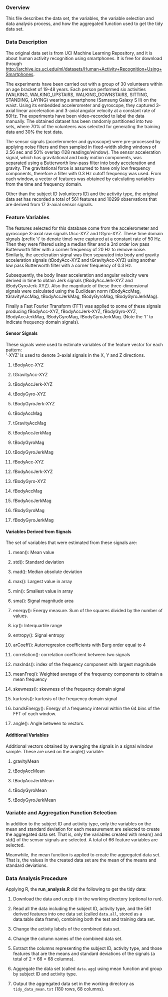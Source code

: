 ### Overview

This file describes the data set, the variables, the variable selection and data analysis process, and how the aggregated function used to get the tidy data set. 

### Data Description

The original data set is from UCI Machine Learning Repository, and it is about human activity recognition using smartphones. It is free for download through http://archive.ics.uci.edu/ml/datasets/Human+Activity+Recognition+Using+Smartphones.

The experiments have been carried out with a group of 30 volunteers within an age bracket of 19-48 years. Each person performed six activities (WALKING, WALKING_UPSTAIRS, WALKING_DOWNSTAIRS, SITTING, STANDING, LAYING) wearing a smartphone (Samsung Galaxy S II) on the waist. Using its embedded accelerometer and gyroscope, they captured 3-axial linear acceleration and 3-axial angular velocity at a constant rate of 50Hz. The experiments have been video-recorded to label the data manually. The obtained dataset has been randomly partitioned into two sets, where 70% of the volunteers was selected for generating the training data and 30% the test data. 

The sensor signals (accelerometer and gyroscope) were pre-processed by applying noise filters and then sampled in fixed-width sliding windows of 2.56 sec and 50% overlap (128 readings/window). The sensor acceleration signal, which has gravitational and body motion components, was separated using a Butterworth low-pass filter into body acceleration and gravity. The gravitational force is assumed to have only low frequency components, therefore a filter with 0.3 Hz cutoff frequency was used. From each window, a vector of features was obtained by calculating variables from the time and frequency domain.

Other than the subject ID (volunteers ID) and the activity type, the original data set has recorded a total of 561 features and 10299 observations that are derived from 17 3-axial sensor signals. 

### Feature Variables

The features selected for this database come from the accelerometer and gyroscope 3-axial raw signals tAcc-XYZ and tGyro-XYZ. These time domain signals (prefix 't' to denote time) were captured at a constant rate of 50 Hz. Then they were filtered using a median filter and a 3rd order low pass Butterworth filter with a corner frequency of 20 Hz to remove noise. Similarly, the acceleration signal was then separated into body and gravity acceleration signals (tBodyAcc-XYZ and tGravityAcc-XYZ) using another low pass Butterworth filter with a corner frequency of 0.3 Hz. 

Subsequently, the body linear acceleration and angular velocity were derived in time to obtain Jerk signals (tBodyAccJerk-XYZ and tBodyGyroJerk-XYZ). Also the magnitude of these three-dimensional signals were calculated using the Euclidean norm (tBodyAccMag, tGravityAccMag, tBodyAccJerkMag, tBodyGyroMag, tBodyGyroJerkMag). 

Finally a Fast Fourier Transform (FFT) was applied to some of these signals producing fBodyAcc-XYZ, fBodyAccJerk-XYZ, fBodyGyro-XYZ, fBodyAccJerkMag, fBodyGyroMag, fBodyGyroJerkMag. (Note the 'f' to indicate frequency domain signals). 

#### Sensor Signals

These signals were used to estimate variables of the feature vector for each pattern:  
'-XYZ' is used to denote 3-axial signals in the X, Y and Z directions.

1. tBodyAcc-XYZ

2. tGravityAcc-XYZ

3. tBodyAccJerk-XYZ

4. tBodyGyro-XYZ

5. tBodyGyroJerk-XYZ

6. tBodyAccMag

7. tGravityAccMag

8. tBodyAccJerkMag

9. tBodyGyroMag

10. tBodyGyroJerkMag

11. fBodyAcc-XYZ

12. fBodyAccJerk-XYZ

13. fBodyGyro-XYZ

14. fBodyAccMag

15. fBodyAccJerkMag

16. fBodyGyroMag

17. fBodyGyroJerkMag


#### Variables Derived from Signals

The set of variables that were estimated from these signals are: 

1. mean(): Mean value

2. std(): Standard deviation

3. mad(): Median absolute deviation 

4. max(): Largest value in array

5. min(): Smallest value in array

6. sma(): Signal magnitude area

7. energy(): Energy measure. Sum of the squares divided by the number of values. 

8. iqr(): Interquartile range 

9. entropy(): Signal entropy

10. arCoeff(): Autorregresion coefficients with Burg order equal to 4

11. correlation(): correlation coefficient between two signals

12. maxInds(): index of the frequency component with largest magnitude

13. meanFreq(): Weighted average of the frequency components to obtain a mean frequency

14. skewness(): skewness of the frequency domain signal 

15. kurtosis(): kurtosis of the frequency domain signal 

16. bandsEnergy(): Energy of a frequency interval within the 64 bins of the FFT of each window.

17. angle(): Angle between to vectors.

#### Additional Variables

Additional vectors obtained by averaging the signals in a signal window sample. These are used on the angle() variable:

1. gravityMean

2. tBodyAccMean

3. tBodyAccJerkMean

4. tBodyGyroMean

5. tBodyGyroJerkMean

### Variable and Aggregation Function Selection

In addition to the subject ID and activity type, only the variables on the mean and standard deviation for each measurement are selected to create the aggregated data set. That is, only the variables created with mean() and std() of the sensor signals are selected. A total of 66 feature variables are selected. 

Meanwhile, the mean function is applied to create the aggregated data set. That is, the values in the created data set are the mean of the means and standard deviations. 

### Data Analysis Procedure
Applying R, the **run_analysis.R** did the following to get the tidy data:

1. Download the data and unzip it in the working directory (optional to run).

2. Read all the data including the subject ID, activity type, and the 561 derived features into one data set (called `data.all`, stored as a data.table data frame), combining both the test and training data set. 

3. Change the activity labels of the combined data set. 

4. Change the column names of the combined data set.

5. Extract the columns representing the subject ID, activity type, and those features that are the means and standard deviations of the signals (a total of 2 + 66 = 68 columns). 

6. Aggregate the data set (called `data.agg`) using mean function and group by subject ID and activity type. 

7. Output the aggregated data set in the working directory as `tidy_data_mean.txt` (180 rows, 68 columns). 
